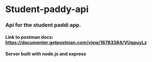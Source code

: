 # Student-paddy-api
### Api for the student paddi app.
#### Link to postman docs: https://documenter.getpostman.com/view/16783384/VUqpuyLz
#### Server built with node.js and express
